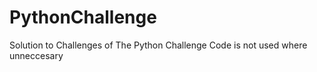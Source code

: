 # PythonChallenge
Solution to Challenges of The Python Challenge
Code is not used where unneccesary
